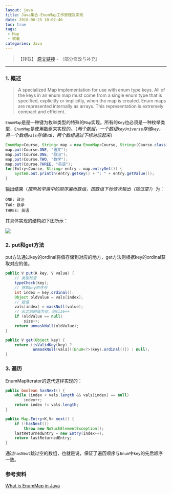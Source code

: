 ```yaml
---
layout: java
title: Java集合-EnumMap工作原理及实现
date: 2018-06-25 10:02:46
toc: true
tags: 
 - Map
 - 转载
categories: Java
---
```


> 【转载】 [原文链接](http://yikun.github.io/2015/04/24/Java-EnumMap%E5%B7%A5%E4%BD%9C%E5%8E%9F%E7%90%86%E5%8F%8A%E5%AE%9E%E7%8E%B0/) - （部分修改与补充）

----

### 1. 概述

> A specialized Map implementation for use with enum type keys. All of the keys in an enum map must come from a single enum type that is specified, explicitly or implicitly, when the map is created. Enum maps are represented internally as arrays. This representation is extremely compact and efficient.

`EnumMap`是是一种键为枚举类型的特殊的`Map`实现。所有的`Key`也必须是一种枚举类型，`EnumMap`是使用数组来实现的。（*两个数组，一个数组`keyUniverse`存储`key`，另一个数组`vals`存储val，两个数组通过下标对应起来*）

<!-- more -->

```java
EnumMap<Course, String> map = new EnumMap<Course, String>(Course.class);
map.put(Course.ONE, "语文");
map.put(Course.ONE, "政治");
map.put(Course.TWO, "数学");
map.put(Course.THREE, "英语");
for(Entry<Course, String> entry : map.entrySet()) {
    System.out.println(entry.getKey() + ": " + entry.getValue());
}
```

输出结果（*按照枚举类中的顺序遍历数组，按数组下标依次输出（跳过空）*）为：

```shell
ONE: 政治
TWO: 数学
THREE: 英语
```

其具体实现的结构如下图所示：

![](http://cdn.briarbear.cn/201806251030_826.png)

### 2. put和get方法

put方法通过key的ordinal将值存储到对应的地方，get方法则根据key的ordinal获取对应的值。

```java
public V put(K key, V value) {
    // 类型检查
    typeCheck(key);
    // 获取key的序号
    int index = key.ordinal();
    Object oldValue = vals[index];
    // 赋值
    vals[index] = maskNull(value);
    // 若之前的值为空，则size++
    if (oldValue == null)
        size++;
    return unmaskNull(oldValue);
}

public V get(Object key) {
    return (isValidKey(key) ?
            unmaskNull(vals[((Enum<?>)key).ordinal()]) : null);
}
```

### 3. 遍历

EnumMapIterator的迭代这样实现的：

```java
public boolean hasNext() {
    while (index < vals.length && vals[index] == null)
        index++;
    return index != vals.length;
}

public Map.Entry<K,V> next() {
    if (!hasNext())
        throw new NoSuchElementException();
    lastReturnedEntry = new Entry(index++);
    return lastReturnedEntry;
}
```

通过`hasNext`跳过空的数组，也就是说，保证了遍历顺序与`Enum`中`key`的先后顺序一致。

### 参考资料

[What is EnumMap in Java](http://javarevisited.blogspot.jp/2012/09/what-is-enummap-in-java-example-tutorial.html)